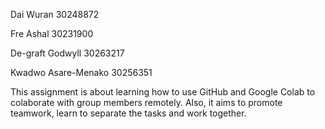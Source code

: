 Dai Wuran 30248872

Fre Ashal 30231900

De-graft Godwyll 30263217

Kwadwo Asare-Menako 30256351

This assignment is about learning how to use GitHub and Google Colab to colaborate with group members remotely. Also, it aims to promote teamwork, learn to separate the tasks and work together.
